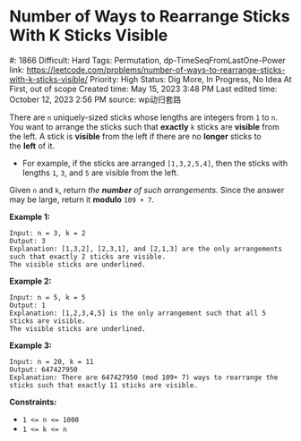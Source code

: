 # Number of Ways to Rearrange Sticks With K Sticks Visible

#: 1866
Difficult: Hard
Tags: Permutation, dp-TimeSeqFromLastOne-Power
link: https://leetcode.com/problems/number-of-ways-to-rearrange-sticks-with-k-sticks-visible/
Priority: High
Status: Dig More, In Progress, No Idea At First, out of scope
Created time: May 15, 2023 3:48 PM
Last edited time: October 12, 2023 2:56 PM
source: wp动归套路

There are `n` uniquely-sized sticks whose lengths are integers from `1` to `n`. You want to arrange the sticks such that **exactly** `k` sticks are **visible** from the left. A stick is **visible** from the left if there are no **longer** sticks to the **left** of it.

- For example, if the sticks are arranged `[1,3,2,5,4]`, then the sticks with lengths `1`, `3`, and `5` are visible from the left.

Given `n` and `k`, return *the **number** of such arrangements*. Since the answer may be large, return it **modulo** `109 + 7`.

**Example 1:**

```
Input: n = 3, k = 2
Output: 3
Explanation: [1,3,2], [2,3,1], and [2,1,3] are the only arrangements such that exactly 2 sticks are visible.
The visible sticks are underlined.

```

**Example 2:**

```
Input: n = 5, k = 5
Output: 1
Explanation: [1,2,3,4,5] is the only arrangement such that all 5 sticks are visible.
The visible sticks are underlined.

```

**Example 3:**

```
Input: n = 20, k = 11
Output: 647427950
Explanation: There are 647427950 (mod 109+ 7) ways to rearrange the sticks such that exactly 11 sticks are visible.

```

**Constraints:**

- `1 <= n <= 1000`
- `1 <= k <= n`